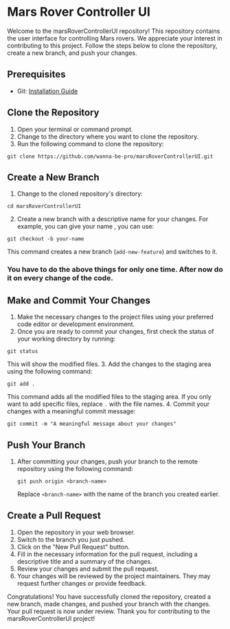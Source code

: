# Mars Rover Controller UI

Welcome to the marsRoverControllerUI repository! This repository contains the user interface for controlling Mars rovers. We appreciate your interest in contributing to this project. Follow the steps below to clone the repository, create a new branch, and push your changes.

## Prerequisites
- Git: [Installation Guide](https://git-scm.com/book/en/v2/Getting-Started-Installing-Git)

## Clone the Repository
1. Open your terminal or command prompt.
2. Change to the directory where you want to clone the repository.
3. Run the following command to clone the repository:

```code
git clone https://github.com/wanna-be-pro/marsRoverControllerUI.git
```

## Create a New Branch
1. Change to the cloned repository's directory:

```code
cd marsRoverControllerUI
```

2. Create a new branch with a descriptive name for your changes. For example, you can give your name , you can use:

```code
git checkout -b your-name
```

This command creates a new branch (`add-new-feature`) and switches to it.

### You have to do the above things for only one time. After now do it on every change of the code. 

## Make and Commit Your Changes
1. Make the necessary changes to the project files using your preferred code editor or development environment.
2. Once you are ready to commit your changes, first check the status of your working directory by running:


```codde
git status
```
This will show the modified files.
3. Add the changes to the staging area using the following command:

```code
git add .
```
This command adds all the modified files to the staging area. If you only want to add specific files, replace `.` with the file names.
4. Commit your changes with a meaningful commit message:

```code
git commit -m "A meaningful message about your changes"
```

## Push Your Branch
1. After committing your changes, push your branch to the remote repository using the following command:

   ```code
   git push origin <branch-name>
   ```
   Replace `<branch-name>` with the name of the branch you created earlier.

## Create a Pull Request
1. Open the repository in your web browser.
2. Switch to the branch you just pushed.
3. Click on the "New Pull Request" button.
4. Fill in the necessary information for the pull request, including a descriptive title and a summary of the changes.
5. Review your changes and submit the pull request.
6. Your changes will be reviewed by the project maintainers. They may request further changes or provide feedback.

Congratulations! You have successfully cloned the repository, created a new branch, made changes, and pushed your branch with the changes. Your pull request is now under review. Thank you for contributing to the marsRoverControllerUI project!

